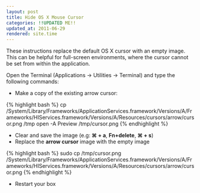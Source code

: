 ```yaml
---
layout: post
title: Hide OS X Mouse Cursor
categories: !!UPDATED ME!!
updated_at: 2011-06-29
rendered: site.time
---
```


These instructions replace the default OS X cursor with an empty image.
This can be helpful for full-screen environments, where the cursor
cannot be set from within the application.

Open the Terminal (Applications -> Utilities -> Terminal) and type the
following commands:

* Make a copy of the existing arrow cursor:

{% highlight bash %}
cp /System/Library/Frameworks/ApplicationServices.framework/Versions/A/Frameworks/HIServices.framework/Versions/A/Resources/cursors/arrow/cursor.png /tmp
open -A Preview /tmp/cursor.png
{% endhighlight %}

* Clear and save the image (e.g: __⌘ + a__, __Fn+delete__, __⌘ + s__)
* Replace the __arrow cursor__ image with the empty image

{% highlight bash %}
sudo cp /tmp/cursor.png /System/Library/Frameworks/ApplicationServices.framework/Versions/A/Frameworks/HIServices.framework/Versions/A/Resources/cursors/arrow/cursor.png
{% endhighlight %}

* Restart your box

